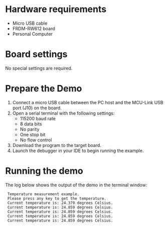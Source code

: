 Hardware requirements
=====================
- Micro USB cable
- FRDM-RW612 board
- Personal Computer

Board settings
============
No special settings are required.

Prepare the Demo
===============
1.  Connect a micro USB cable between the PC host and the MCU-Link USB port (J10) on the board.
2.  Open a serial terminal with the following settings:
    - 115200 baud rate
    - 8 data bits
    - No parity
    - One stop bit
    - No flow control
3.  Download the program to the target board.
4.  Launch the debugger in your IDE to begin running the example.

Running the demo
================
The log below shows the output of the demo in the terminal window:
~~~~~~~~~~~~~~~~~~~~~~~~~~~~~~~~~~~
 Temperature measurement example.
 Please press any key to get the temperature.
 Current temperature is: 24.379 degrees Celsius.
 Current temperature is: 24.859 degrees Celsius.
 Current temperature is: 24.859 degrees Celsius.
 Current temperature is: 24.859 degrees Celsius.
 Current temperature is: 24.859 degrees Celsius.
~~~~~~~~~~~~~~~~~~~~~~~~~~~~~~~~~~~
